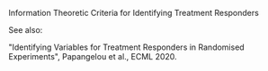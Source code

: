 Information Theoretic Criteria for Identifying Treatment Responders 

See also:

"Identifying Variables for Treatment Responders in Randomised Experiments", Papangelou et al., ECML 2020.
